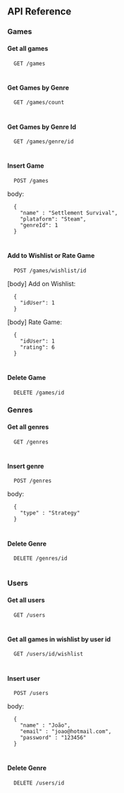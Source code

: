 
## API Reference

### Games

#### Get all games

```http
  GET /games
```

#

#### Get Games by Genre

```http
  GET /games/count
```

#

#### Get Games by Genre Id

```http
  GET /games/genre/id
```

#

#### Insert Game
```http
  POST /games
```
body: 
```
  {
    "name" : "Settlement Survival",
    "plataform": "Steam",
    "genreId": 1
  }
```

#

#### Add to Wishlist or Rate Game
```http
  POST /games/wishlist/id
```
[body] Add on Wishlist: 
```
  {
    "idUser": 1
  }
```

[body] Rate Game: 
```
  {
    "idUser": 1
    "rating": 6
  }
```

#

#### Delete Game
```http
  DELETE /games/id
```

### Genres

#### Get all genres

```http
  GET /genres
```

#

#### Insert genre

```http
  POST /genres
```
body: 
```
  {
    "type" : "Strategy"
  }
```
#

#### Delete Genre
```http
  DELETE /genres/id
```

#

### Users

#### Get all users

```http
  GET /users
```

#

#### Get all games in wishlist by user id

```http
  GET /users/id/wishlist
```

#

#### Insert user

```http
  POST /users
```
body: 
```
  {
    "name" : "João",
	"email" : "joao@hotmail.com",
	"password" : "123456"
  }
```
#

#### Delete Genre
```http
  DELETE /users/id
```
